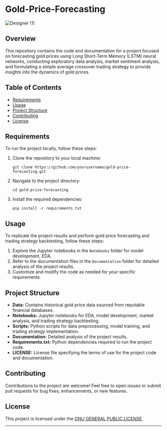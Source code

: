 # Gold-Price-Forecasting
![Designer (1)](https://github.com/ansh90378/Gold-Price-Forecasting/assets/78586456/5c13e690-a0f6-4420-a0c8-64268e3bc125)


## Overview
This repository contains the code and documentation for a project focused on forecasting gold prices using Long Short-Term Memory (LSTM) neural networks, conducting exploratory data analysis, market sentiment analysis, and formulating a simple average crossover trading strategy to provide insights into the dynamics of gold prices.

## Table of Contents
- [Requirements](#requirements)
- [Usage](#usage)
- [Project Structure](#project-structure)
- [Contributing](#contributing)
- [License](#license)

## Requirements
To run the project locally, follow these steps:

1. Clone the repository to your local machine:
   ```
   git clone https://github.com/yourusername/gold-price-forecasting.git
   ```
2. Navigate to the project directory:
   ```
   cd gold-price-forecasting
   ```
3. Install the required dependencies:
   ```
   pip install -r requirements.txt
   ```

## Usage
To replicate the project results and perform gold price forecasting and trading strategy backtesting, follow these steps:

1. Explore the Jupyter notebooks in the `Notebooks` folder for model development, EDA.
2. Refer to the documentation files in the `Documentation` folder for detailed analysis of the project results.
3. Customize and modify the code as needed for your specific requirements.

## Project Structure
- **Data:** Contains historical gold price data sourced from reputable financial databases.
- **Notebooks:** Jupyter notebooks for EDA, model development, market analysis, and trading strategy backtesting.
- **Scripts:** Python scripts for data preprocessing, model training, and trading strategy implementation.
- **Documentation:** Detailed analysis of the project results.
- **Requirements.txt:** Python dependencies required to run the project code.
- **LICENSE:** License file specifying the terms of use for the project code and documentation.

## Contributing
Contributions to the project are welcome! Feel free to open issues or submit pull requests for bug fixes, enhancements, or new features.

## License
This project is licensed under the [GNU GENERAL PUBLIC LICENSE](LICENSE).

---
